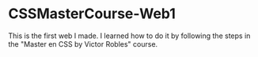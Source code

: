 # CSSMasterCourse-Web1

This is the first web I made. I learned how to do it by following the steps in the "Master en CSS by Victor Robles" course.
